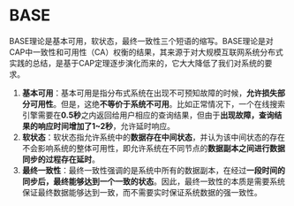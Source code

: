 # BASE

BASE理论是基本可用，软状态，最终一致性三个短语的缩写。BASE理论是对CAP中一致性和可用性（CA）权衡的结果，其来源于对大规模互联网系统分布式实践的总结，是基于CAP定理逐步演化而来的，它大大降低了我们对系统的要求。

1. **基本可用**：基本可用是指分布式系统在出现不可预知故障的时候，**允许损失部分可用性**。但是，这绝**不等价于系统不可用**。比如正常情况下，一个在线搜索引擎需要在**0.5秒**之内返回给用户相应的查询结果，但由于**出现故障，查询结果的响应时间增加了1~2秒**，允许延时响应。
2. **软状态**：软状态指允许系统中的**数据存在中间状态**，并认为该中间状态的存在不会影响系统的整体可用性，即允许系统在不同节点的**数据副本之间进行数据同步的过程存在延时**。
3. **最终一致性**：最终一致性强调的是系统中所有的数据副本，在经过**一段时间的同步后，最终能够达到一个一致的状态**。因此，最终一致性的本质是需要系统保证最终数据能够达到一致，而不需要实时保证系统数据的强一致性。

